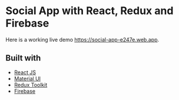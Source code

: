 # Social App with React, Redux and Firebase

Here is a working live demo https://social-app-e247e.web.app.



## Built with 

- [React JS](https://reactjs.org/)
- [Material UI](https://v4.mui.com/)
- [Redux Toolkit](https://redux-toolkit.js.org/)
- [Firebase](https://firebase.google.com/)





